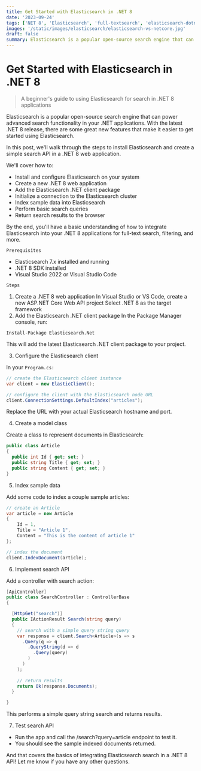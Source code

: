 ```yaml
---
title: Get Started with Elasticsearch in .NET 8
date: '2023-09-24'
tags: ['NET 8', 'Elasticsearch', 'full-textsearch', 'elasticsearch-dotnet', 'aspnetcore']
images: '/static/images/elasticsearch/elasticsearch-vs-netcore.jpg'
draft: false
summary: Elasticsearch is a popular open-source search engine that can power advanced search functionality in your .NET applications. With the latest .NET 8 release, there are some great new features that make it easier to get started using Elasticsearch.
---
```


# Get Started with Elasticsearch in .NET 8

> A beginner's guide to using Elasticsearch for search in .NET 8 applications

Elasticsearch is a popular open-source search engine that can power advanced search functionality in your .NET applications. With the latest .NET 8 release, there are some great new features that make it easier to get started using Elasticsearch.

In this post, we'll walk through the steps to install Elasticsearch and create a simple search API in a .NET 8 web application.

We'll cover how to:
- Install and configure Elasticsearch on your system
- Create a new .NET 8 web application
- Add the Elasticsearch .NET client package
- Initialize a connection to the Elasticsearch cluster
- Index sample data into Elasticsearch
- Perform basic search queries
- Return search results to the browser

By the end, you'll have a basic understanding of how to integrate Elasticsearch into your .NET 8 applications for full-text search, filtering, and more.

`Prerequisites`
- Elasticsearch 7.x installed and running
- .NET 8 SDK installed
- Visual Studio 2022 or Visual Studio Code

`Steps`
1. Create a .NET 8 web application
In Visual Studio or VS Code, create a new ASP.NET Core Web API project
Select .NET 8 as the target framework
2. Add the Elasticsearch .NET client package
In the Package Manager console, run:
```nuget
Install-Package Elasticsearch.Net
```
This will add the latest Elasticsearch .NET client package to your project.

3. Configure the Elasticsearch client

In your `Program.cs:`
```csharp
// create the Elasticsearch client instance
var client = new ElasticClient(); 

// configure the client with the Elasticsearch node URL  
client.ConnectionSettings.DefaultIndex("articles");
```
Replace the URL with your actual Elasticsearch hostname and port.

4. Create a model class

Create a class to represent documents in Elasticsearch:
```csharp
public class Article 
{
  public int Id { get; set; }
  public string Title { get; set; }
  public string Content { get; set; } 
}
```

5. Index sample data

Add some code to index a couple sample articles:

```csharp
// create an Article
var article = new Article
{
    Id = 1,
    Title = "Article 1",
    Content = "This is the content of article 1"  
};

// index the document
client.IndexDocument(article);
```

6. Implement search API

Add a controller with search action:

```csharp
[ApiController]
public class SearchController : ControllerBase 
{

  [HttpGet("search")]
  public IActionResult Search(string query)
  {
    // search with a simple query string query 
    var response = client.Search<Article>(s => s
      .Query(q => q
        .QueryString(d => d 
          .Query(query)
        )
      )   
    );
    
    // return results
    return Ok(response.Documents);
  }

}
```
This performs a simple query string search and returns results.

7. Test search API

- Run the app and call the /search?query=article endpoint to test it.
- You should see the sample indexed documents returned.

And that covers the basics of integrating Elasticsearch search in a .NET 8 API! Let me know if you have any other questions.